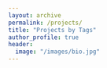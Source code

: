 ```yaml
---
layout: archive
permalink: /projects/
title: "Projects by Tags"
author_profile: true
header:
  image: "/images/bio.jpg"
---
```


